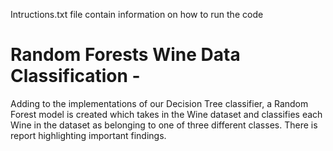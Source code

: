 Intructions.txt file contain information on how to run the code

# Random Forests Wine Data Classification - 

Adding to the implementations of our Decision Tree classifier, a Random Forest model
is created which takes in the Wine dataset and classifies each Wine in the dataset as
belonging to one of three different classes. There is report highlighting important findings.
